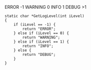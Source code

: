 ERROR   -1
WARNING 0
INFO    1
DEBUG   >1

    static char *GetLogLevel(int iLevel)
    {
        if (iLevel == -1) {
            return "ERROR";
        } else if (iLevel == 0) {
            return "WARNING";
        } else if (iLevel == 1) {
            return "INFO";
        } else {
            return "DEBUG";
        }
    }
